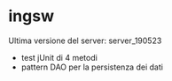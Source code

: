 # ingsw

Ultima versione del server:   server_190523
  - test jUnit di 4 metodi
  - pattern DAO per la persistenza dei dati
